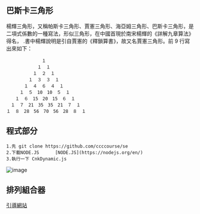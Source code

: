 巴斯卡三角形
-
楊輝三角形，又稱帕斯卡三角形、賈憲三角形、海亞姆三角形、巴斯卡三角形，是二項式係數的一種寫法，形似三角形，在中國首現於南宋楊輝的《詳解九章算法》得名，
.書中楊輝說明是引自賈憲的《釋鎖算書》，故又名賈憲三角形。前 9 行寫出來如下：

```
　　　　　　　　１
　　　　　　　１　１
　　　　　　１　２　１
　　　　　１　３　３　１
　　　　１　４　６　４　１
　　　１　５　10　10　５　１
　　１　６　15　20　15　６　１
　１　７　21　35　35　21　７　１
１　８　28　56　70　56　28　８　１
```



程式部分
-
```
1.先 git clone https://github.com/ccccourse/se
2.下載NODE.JS      [NODE.JS](https://nodejs.org/en/)
3.執行一下 CnkDynamic.js
```
![image]()

排列組合器
-
[引導網站](http://gadget.chienwen.net/x/math/percomb?fbclid=IwAR1v93Y2ZznaTBGHnteoB2PbmjB7uJQ7Y_5LqzEm8-6U_RHa9P1DoM7kSYU)






